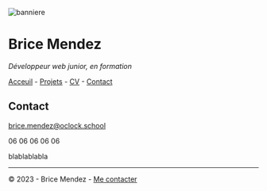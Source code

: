 ![banniere](https://www.studyrama.com/sites/default/files/inline-images/migrate/35/22985.jpg)

# Brice Mendez

*Développeur web junior, en formation*

[Acceuil](README.md) - [Projets](projets.md) - [CV](CV.md) - [Contact](Contact.md)

## Contact

[brice.mendez@oclock.school](brice.mendez@oclock.school)

06 06 06 06 06

blablablabla

---
© 2023 - Brice Mendez - [Me contacter](Contact.md)